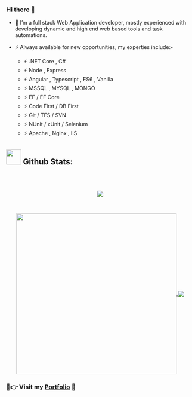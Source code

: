 ### Hi there 👋

- 🔭 I’m a full stack Web Application developer, mostly experienced with developing dynamic and high end web based tools and task automations.

- ⚡ Always available for new opportunities, my experties include:-
  -   ⚡ .NET Core , C#
  -   ⚡ Node , Express
  -   ⚡ Angular , Typescript , ES6 , Vanilla
  -   ⚡ MSSQL , MYSQL , MONGO
  -   ⚡ EF / EF Core
  -   ⚡ Code First / DB First
  -   ⚡ Git / TFS / SVN
  -   ⚡ NUnit / xUnit / Selenium
  -   ⚡ Apache , Nginx , IIS

## <img src="https://media.giphy.com/media/ZCN6F3FAkwsyOGU2RS/giphy.gif" width="40"> **Github Stats:**

</br>
</br>
<p align="center">
   <img align="center" src="https://github-readme-streak-stats.herokuapp.com/?user=evilprince2009&theme=radical&hide_border=true"/>
</p>

 </br>
 <p align="center">
  <a href="https://github.com/evilprince2009">
   <img width="430" align="center" src="https://github-readme-stats.vercel.app/api?username=evilprince2009&show_icons=true&theme=radical&count_private=true">
  </a>
  <a href="https://github.com/Karthik-Nayak98/github-readme-stats">
    <img align="center" src="https://github-readme-stats.anuraghazra1.vercel.app/api/top-langs/?username=evilprince2009&layout=compact&theme=radical&langs_count=6" />
  </a>
 </p>




### 💖👉 Visit my [Portfolio](https://evilprince2009.netlify.app/) 🦅

<!--[![trophy](https://github-profile-trophy.vercel.app/?username=evilprince2009)](https://github.com/evilprince2009/github-profile-trophy)-->
